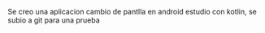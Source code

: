 Se creo una aplicacion cambio de pantlla en android estudio con kotlin, se subio a git para una prueba

